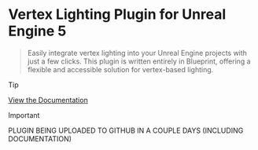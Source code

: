 # Vertex Lighting Plugin for Unreal Engine 5
> Easily integrate vertex lighting into your Unreal Engine projects with just a few clicks. This plugin is written entirely in Blueprint, offering a flexible and accessible solution for vertex-based lighting.

> [!TIP]
> [View the Documentation](https://pixelindiedev.github.io/Vertex-Lighting-Plugin-For-Unreal-Engine-5/)

> [!IMPORTANT] 
> PLUGIN BEING UPLOADED TO GITHUB IN A COUPLE DAYS (INCLUDING DOCUMENTATION)
